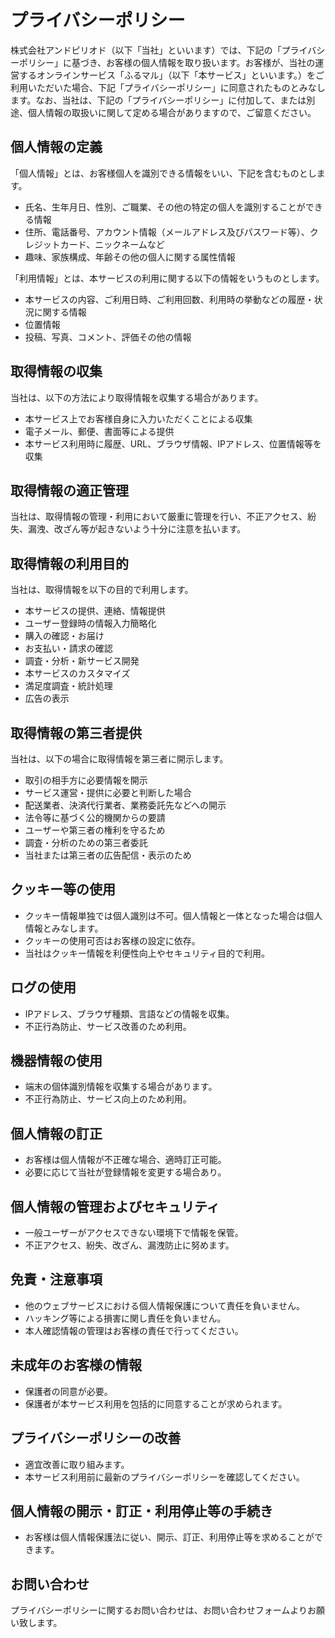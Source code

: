 # プライバシーポリシー

株式会社アンドピリオド（以下「当社」といいます）では、下記の「プライバシーポリシー」に基づき、お客様の個人情報を取り扱います。お客様が、当社の運営するオンラインサービス「ふるマル」（以下「本サービス」といいます。）をご利用いただいた場合、下記「プライバシーポリシー」に同意されたものとみなします。なお、当社は、下記の「プライバシーポリシー」に付加して、または別途、個人情報の取扱いに関して定める場合がありますので、ご留意ください。

## 個人情報の定義

「個人情報」とは、お客様個人を識別できる情報をいい、下記を含むものとします。

- 氏名、生年月日、性別、ご職業、その他の特定の個人を識別することができる情報
- 住所、電話番号、アカウント情報（メールアドレス及びパスワード等）、クレジットカード、ニックネームなど
- 趣味、家族構成、年齢その他の個人に関する属性情報

「利用情報」とは、本サービスの利用に関する以下の情報をいうものとします。

- 本サービスの内容、ご利用日時、ご利用回数、利用時の挙動などの履歴・状況に関する情報
- 位置情報
- 投稿、写真、コメント、評価その他の情報

## 取得情報の収集

当社は、以下の方法により取得情報を収集する場合があります。

- 本サービス上でお客様自身に入力いただくことによる収集
- 電子メール、郵便、書面等による提供
- 本サービス利用時に履歴、URL、ブラウザ情報、IPアドレス、位置情報等を収集

## 取得情報の適正管理

当社は、取得情報の管理・利用において厳重に管理を行い、不正アクセス、紛失、漏洩、改ざん等が起きないよう十分に注意を払います。

## 取得情報の利用目的

当社は、取得情報を以下の目的で利用します。

- 本サービスの提供、連絡、情報提供
- ユーザー登録時の情報入力簡略化
- 購入の確認・お届け
- お支払い・請求の確認
- 調査・分析・新サービス開発
- 本サービスのカスタマイズ
- 満足度調査・統計処理
- 広告の表示

## 取得情報の第三者提供

当社は、以下の場合に取得情報を第三者に開示します。

- 取引の相手方に必要情報を開示
- サービス運営・提供に必要と判断した場合
- 配送業者、決済代行業者、業務委託先などへの開示
- 法令等に基づく公的機関からの要請
- ユーザーや第三者の権利を守るため
- 調査・分析のための第三者委託
- 当社または第三者の広告配信・表示のため

## クッキー等の使用

- クッキー情報単独では個人識別は不可。個人情報と一体となった場合は個人情報とみなします。
- クッキーの使用可否はお客様の設定に依存。
- 当社はクッキー情報を利便性向上やセキュリティ目的で利用。

## ログの使用

- IPアドレス、ブラウザ種類、言語などの情報を収集。
- 不正行為防止、サービス改善のため利用。

## 機器情報の使用

- 端末の個体識別情報を収集する場合があります。
- 不正行為防止、サービス向上のため利用。

## 個人情報の訂正

- お客様は個人情報が不正確な場合、適時訂正可能。
- 必要に応じて当社が登録情報を変更する場合あり。

## 個人情報の管理およびセキュリティ

- 一般ユーザーがアクセスできない環境下で情報を保管。
- 不正アクセス、紛失、改ざん、漏洩防止に努めます。

## 免責・注意事項

- 他のウェブサービスにおける個人情報保護について責任を負いません。
- ハッキング等による損害に関し責任を負いません。
- 本人確認情報の管理はお客様の責任で行ってください。

## 未成年のお客様の情報

- 保護者の同意が必要。
- 保護者が本サービス利用を包括的に同意することが求められます。

## プライバシーポリシーの改善

- 適宜改善に取り組みます。
- 本サービス利用前に最新のプライバシーポリシーを確認してください。

## 個人情報の開示・訂正・利用停止等の手続き

- お客様は個人情報保護法に従い、開示、訂正、利用停止等を求めることができます。

## お問い合わせ

プライバシーポリシーに関するお問い合わせは、お問い合わせフォームよりお願い致します。

